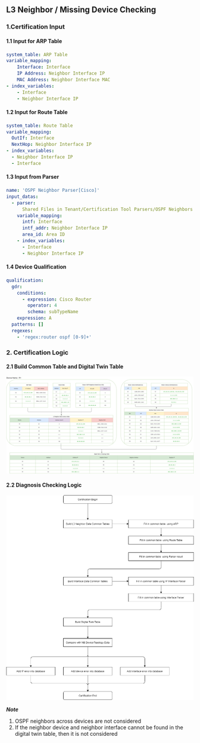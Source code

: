## L3 Neighbor / Missing Device Checking

### 1.Certification Input
#### 1.1 Input for ARP Table
```yaml
system_table: ARP Table
variable_mapping:
    Interface: Interface
    IP Address: Neighbor Interface IP
    MAC Address: Neighbor Interface MAC
- index_variables:
    - Interface
    - Neighbor Interface IP
```

#### 1.2 Input for Route Table
```yaml
system_table: Route Table
variable_mapping:
  OutIf: Interface
  NextHop: Neighbor Interface IP
- index_variables:
  - Neighbor Interface IP
  - Interface
```

#### 1.3 Input from Parser
```yaml
name: 'OSPF Neighbor Parser[Cisco]'
input_datas:
  - parser: 
      Shared Files in Tenant/Certification Tool Parsers/OSPF Neighbors Detail [Cisco IOS]
    variable_mapping:
      intf: Interface
      intf_addr: Neighbor Interface IP
      area_id: Area ID
    - index_variables:
      - Interface
      - Neighbor Interface IP
```

#### 1.4 Device Qualification
```yaml
qualification:
  gdr:
    conditions:
      - expression: Cisco Router
        operator: 4
        schema: subTypeName
    expression: A
  patterns: []
  regexes:
    - 'regex:router ospf [0-9]+'
```

### 2. Certification Logic

#### 2.1 Build Common Table and Digital Twin Table

![BuildDigitalTwin](https://github.com/PlatformCertification/Certification-IEv10.0/blob/main/Platform%20Certification%20Guidance/images/L3%20Neighbor%20-%20Build%20Degitial%20Twin.png)

#### 2.2 Diagnosis Checking Logic

![CheckingLogic](https://github.com/PlatformCertification/Certification-IEv10.0/blob/main/Platform%20Certification%20Guidance/images/Certification-Diagnosis%20Logic%20Checking.png)

***Note***
1. OSPF neighbors across devices are not considered
2. If the neighbor device and neighbor interface cannot be found in the digital twin table, then it is not considered
